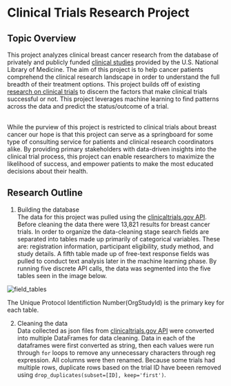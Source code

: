# Clinical Trials Research Project

## Topic Overview
This project analyzes clinical breast cancer research from the database of privately and publicly funded [clinical studies](https://clinicaltrials.gov/) provided by the U.S. National Library of Medicine. The aim of this project is to help cancer patients comprehend the clinical research landscape in order to understand the full breadth of their treatment options. This project builds off of existing [research on clinical trials](https://www.ncbi.nlm.nih.gov/pmc/articles/PMC6092479/) to discern the factors that make clinical trials successful or not. This project leverages machine learning to find patterns across the data and predict the status/outcome of a trial.<br>
<br>

While the purview of this project is restricted to clinical trials about breast cancer our hope is that this project can serve as a springboard for some type of consulting service for patients and clinical research coordinators alike. By providing primary stakeholders with data-driven insights into the clinical trial process, this project can enable researchers to maximize the likelihood of success, and empower patients to make the most educated decisions about their health. 

## Research Outline
1. Building the database<br>
The data for this project was pulled using the [clinicaltrials.gov API](https://clinicaltrials.gov/api/gui/home). Before cleaning the data there were 13,821 results for breast cancer trials. In order to organize the data-cleaning stage search fields are separated into tables made up primarily of categorical variables. These are: registration information, participant eligibility, study method, and study details. A fifth table made up of free-text response fields was pulled to conduct text analysis later in the machine learning phase. By running five discrete API calls, the data was segmented into the five tables seen in the image below. <br>

![field_tables](QuickDBD-schema.png)
<br>

The Unique Protocol Identifiction Number(OrgStudyId) is the primary key for each table. <br>

2. Cleaning the data <br>
Data collected as json files from [clinicaltrials.gov API](https://clinicaltrials.gov/api/gui/home) were converted into multiple DataFrames for data cleaning. Data in each of the dataframes were first converted as string, then each values were run through ```for``` loops to remove any unnecessary characters through reg expression. All columns were then renamed. Because some trials had multiple rows, duplicate rows based on the trial ID have beeen removed using ```drop_duplicates(subset=[ID], keep='first')```.




